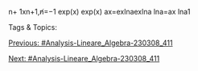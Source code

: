 n+ 1xn+1,n̸=−1
exp(x) exp(x)
ax=exlnaexlna
lna=ax
lna1

   Tags & Topics:
   

[Previous: #Analysis-Lineare_Algebra-230308_411](Analysis-Lineare_Algebra-230308_411.md)

[Next: #Analysis-Lineare_Algebra-230308_411](Analysis-Lineare_Algebra-230308_411.md)
